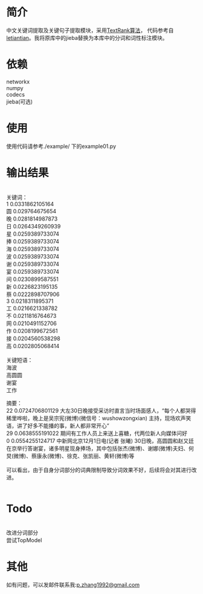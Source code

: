 # 简介
中文关键词提取及关键句子提取模块，采用[TextRank算法](http://pdfs.semanticscholar.org/7b95/d389bc6affe6a127d53b04bcfd68138f1a1a.pdf)，
代码参考自[letiantian](https://github.com/letiantian/TextRank4ZH)。我将原库中的jieba替换为本库中的分词和词性标注模块。

# 依赖
networkx<br>
numpy<br>
codecs<br>
jieba(可选)<br>

# 使用
使用代码请参考./example/ 下的example01.py<br>

# 输出结果
<br>
关键词：<br>
1 0.0331862105164<br>
圆 0.029764675654<br>
晚 0.0281814987873<br>
日 0.0264349260939<br>
星 0.0259389733074<br>
捧 0.0259389733074<br>
海 0.0259389733074<br>
波 0.0259389733074<br>
谢 0.0259389733074<br>
宴 0.0259389733074<br>
间 0.0230899587551<br>
新 0.0226823195135<br>
蔡 0.0222898707906<br>
3 0.0218311895371<br>
工 0.0216621338782<br>
不 0.0211816764673<br>
网 0.0210491152706<br>
作 0.0208199672561<br>
接 0.0204560538298<br>
高 0.0202805068414<br>
<br>
关键短语：<br>
海波<br>
高圆圆<br>
谢宴<br>
工作<br>

摘要：<br>
22 0.0724706801129 大左30日晚接受采访时直言当时场面感人，“每个人都哭得稀里哗啦，晚上是吴宗宪(微博)(微信号：wushowzongxian) 主持，现场欢声笑语，讲了好多不能播的事，新人都非常开心”<br>
29 0.0638555191022 期间有工作人员上来送上喜糖，代两位新人向媒体问好<br>
0 0.0554255124717 中新网北京12月1日电(记者 张曦) 30日晚，高圆圆和赵又廷在京举行答谢宴，诸多明星现身捧场，其中包括张杰(微博)、谢娜(微博)夫妇、何炅(微博)、蔡康永(微博)、徐克、张凯丽、黄轩(微博)等<br>
<br>
可以看出，由于自身分词部分的词典限制导致分词效果不好，后续将会对其进行改进。<br>
<br>
# Todo
<br>
改进分词部分<br>
尝试TopModel<br>

# 其他
如有问题，可以发邮件联系我:p.zhang1992@gmail.com
